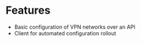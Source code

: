 # Features

* Basic configuration of VPN networks over an API
* Client for automated configuration rollout
